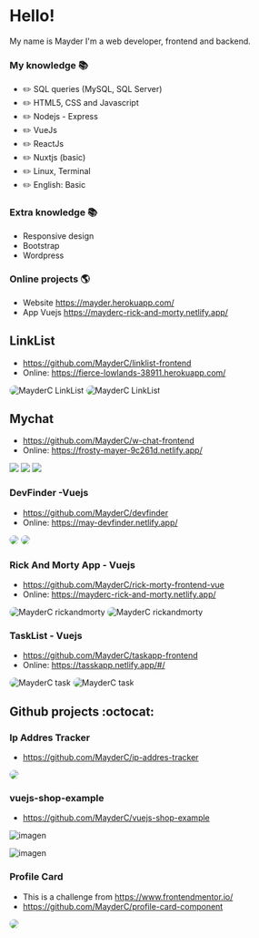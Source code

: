 # Hello!

My name is Mayder I'm a web developer, frontend and backend.

### My knowledge :books:
- :pencil2: SQL queries (MySQL, SQL Server)
- :pencil2: HTML5, CSS and Javascript 
- :pencil2: Nodejs - Express
- :pencil2: VueJs
- :pencil2: ReactJs
- :pencil2: Nuxtjs (basic)
- :pencil2: Linux, Terminal
- :pencil2: English: Basic

### Extra knowledge :books:

- Responsive design
- Bootstrap
- Wordpress

### Online projects :earth_americas:
- Website https://mayder.herokuapp.com/
- App Vuejs https://mayderc-rick-and-morty.netlify.app/


## LinkList

- https://github.com/MayderC/linklist-frontend
- Online: https://fierce-lowlands-38911.herokuapp.com/

<img src="https://github.com/MayderC/linklist-frontend/blob/main/login.png" alt="MayderC LinkList" width="" style="border-radius: 15px;">
<img src="https://raw.githubusercontent.com/MayderC/linklist-frontend/main/insert.png" alt="MayderC LinkList" width="" style="border-radius: 15px;">

## Mychat

- https://github.com/MayderC/w-chat-frontend
- Online: https://frosty-mayer-9c261d.netlify.app/

<img src="https://raw.githubusercontent.com/MayderC/w-chat-frontend/app-chat/home.png">
<img src="https://raw.githubusercontent.com/MayderC/w-chat-frontend/app-chat/auth.png">
<img src="https://raw.githubusercontent.com/MayderC/w-chat-frontend/app-chat/chat.png">

### DevFinder -Vuejs

- https://github.com/MayderC/devfinder
- Online: https://may-devfinder.netlify.app/

<img src="https://raw.githubusercontent.com/MayderC/devfinder/main/home.PNG" width="" style="border-radius: 15px;">
<img src="https://raw.githubusercontent.com/MayderC/devfinder/main/2.PNG" width="" style="border-radius: 15px;">


### Rick And Morty App - Vuejs

- https://github.com/MayderC/rick-morty-frontend-vue
- Online:  https://mayderc-rick-and-morty.netlify.app/

<img src="https://raw.githubusercontent.com/MayderC/MayderC/main/home.PNG" alt="MayderC rickandmorty" width="" style="border-radius: 15px;">
<img src="https://raw.githubusercontent.com/MayderC/MayderC/main/character.PNG" alt="MayderC rickandmorty" width="" style="border-radius: 15px;">


### TaskList - Vuejs

- https://github.com/MayderC/taskapp-frontend
- Online: https://tasskapp.netlify.app/#/

<img src="https://raw.githubusercontent.com/MayderC/taskapp-frontend/main/home.PNG" alt="MayderC task" width="" style="border-radius: 15px;">
<img src="https://raw.githubusercontent.com/MayderC/taskapp-frontend/main/Captura2.PNG" alt="MayderC task" width="" style="border-radius: 15px;">

## Github projects :octocat:

### Ip Addres Tracker
- https://github.com/MayderC/ip-addres-tracker

<img src="https://camo.githubusercontent.com/e98e270c8dc7d03afe0180a6f272ff6d31aa0c692f11d3b0e8f0d466417fa2f9/68747470733a2f2f692e696d6775722e636f6d2f554c774e494a472e706e67" width="" style="border-radius: 15px;">

### vuejs-shop-example
- https://github.com/MayderC/vuejs-shop-example

![imagen](https://raw.githubusercontent.com/MayderC/vuejs-shop-example/master/shopwhite.PNG)

![imagen](https://raw.githubusercontent.com/MayderC/vuejs-shop-example/master/shop.png)

### Profile Card
- This is a challenge from https://www.frontendmentor.io/
- https://github.com/MayderC/profile-card-component

<img src="https://camo.githubusercontent.com/d601264322d26f8316b58591b9fd5787220e283832360be9fd7eef96f7706773/68747470733a2f2f692e696d6775722e636f6d2f5a356d49534f772e706e67" width="" style="border-radius: 15px;">

